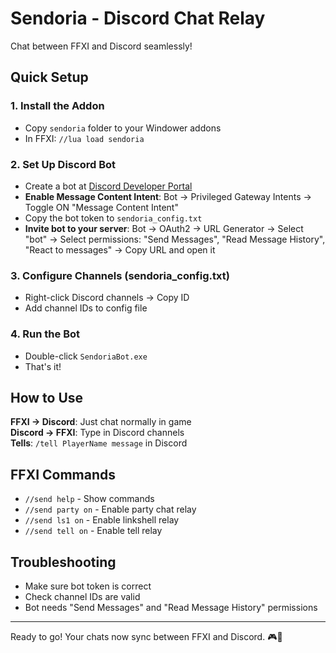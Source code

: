 # Sendoria - Discord Chat Relay

Chat between FFXI and Discord seamlessly!

## Quick Setup

### 1. Install the Addon
- Copy `sendoria` folder to your Windower addons
- In FFXI: `//lua load sendoria`

### 2. Set Up Discord Bot
- Create a bot at [Discord Developer Portal](https://discord.com/developers/applications)
- **Enable Message Content Intent**: Bot → Privileged Gateway Intents → Toggle ON "Message Content Intent"
- Copy the bot token to `sendoria_config.txt`
- **Invite bot to your server**: Bot → OAuth2 → URL Generator → Select "bot" → Select permissions: "Send Messages", "Read Message History", "React to messages" → Copy URL and open it

### 3. Configure Channels (sendoria_config.txt)
- Right-click Discord channels → Copy ID
- Add channel IDs to config file

### 4. Run the Bot
- Double-click `SendoriaBot.exe`
- That's it!

## How to Use

**FFXI → Discord**: Just chat normally in game  
**Discord → FFXI**: Type in Discord channels  
**Tells**: `/tell PlayerName message` in Discord

## FFXI Commands
- `//send help` - Show commands
- `//send party on` - Enable party chat relay
- `//send ls1 on` - Enable linkshell relay
- `//send tell on` - Enable tell relay

## Troubleshooting
- Make sure bot token is correct
- Check channel IDs are valid
- Bot needs "Send Messages" and "Read Message History" permissions

---
Ready to go! Your chats now sync between FFXI and Discord. 🎮💬